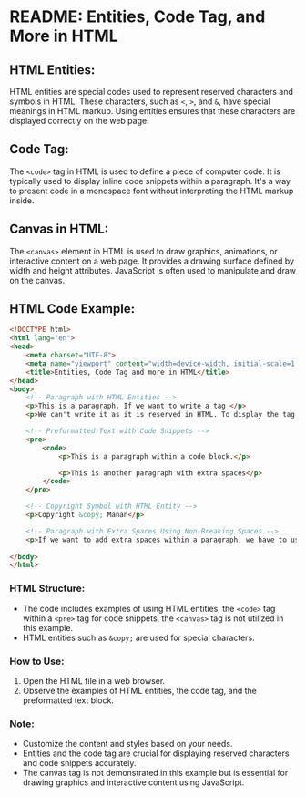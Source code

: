 # README: Entities, Code Tag, and More in HTML

## HTML Entities:

HTML entities are special codes used to represent reserved characters and symbols in HTML. These characters, such as `<`, `>`, and `&`, have special meanings in HTML markup. Using entities ensures that these characters are displayed correctly on the web page.

## Code Tag:

The `<code>` tag in HTML is used to define a piece of computer code. It is typically used to display inline code snippets within a paragraph. It's a way to present code in a monospace font without interpreting the HTML markup inside.

## Canvas in HTML:

The `<canvas>` element in HTML is used to draw graphics, animations, or interactive content on a web page. It provides a drawing surface defined by width and height attributes. JavaScript is often used to manipulate and draw on the canvas.

## HTML Code Example:

```html
<!DOCTYPE html>
<html lang="en">
<head>
    <meta charset="UTF-8">
    <meta name="viewport" content="width=device-width, initial-scale=1.0">
    <title>Entities, Code Tag and more in HTML</title>
</head>
<body>
    <!-- Paragraph with HTML Entities -->
    <p>This is a paragraph. If we want to write a tag </p> 
    <p>We can't write it as it is reserved in HTML. To display the tag, we have to use <strong>HTML Entities</strong>.</p>

    <!-- Preformatted Text with Code Snippets -->
    <pre>
        <code>
            <p>This is a paragraph within a code block.</p>

            <p>This is another paragraph with extra spaces</p>
        </code>
    </pre>

    <!-- Copyright Symbol with HTML Entity -->
    <p>Copyright &copy; Manan</p>

    <!-- Paragraph with Extra Spaces Using Non-Breaking Spaces -->
    <p>If we want to add extra spaces within a paragraph, we have to use &nbsp;&nbsp; extra spaces are added.</p>
    
</body>
</html>
```

### HTML Structure:

- The code includes examples of using HTML entities, the `<code>` tag within a `<pre>` tag for code snippets, the `<canvas>` tag is not utilized in this example.
- HTML entities such as `&copy;` are used for special characters.

### How to Use:

1. Open the HTML file in a web browser.
2. Observe the examples of HTML entities, the code tag, and the preformatted text block.

### Note:

- Customize the content and styles based on your needs.
- Entities and the code tag are crucial for displaying reserved characters and code snippets accurately.
- The canvas tag is not demonstrated in this example but is essential for drawing graphics and interactive content using JavaScript.